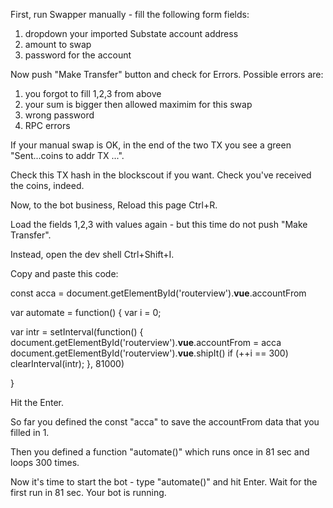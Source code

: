 First, run Swapper manually - fill the following form fields: 

1. dropdown your imported Substate account address
2. amount to swap
3. password for the account

Now push "Make Transfer" button and check for Errors. Possible errors are:

1. you forgot to fill 1,2,3 from above
2. your sum is bigger then allowed maximim for this swap
3. wrong password
4. RPC errors

If your manual swap is OK, in the end of the two TX you see a green "Sent...coins to addr TX ...".

Check this TX hash in the blockscout if you want. Check you've received the coins, indeed.

Now, to the bot business, Reload this page Ctrl+R.

Load the fields 1,2,3 with values again - but this time do not push "Make Transfer".

Instead, open the dev shell Ctrl+Shift+I.

Copy and paste this code:

const acca = document.getElementById('routerview').__vue__.accountFrom

var automate = function() {
  var i = 0;

  var intr = setInterval(function() {
    document.getElementById('routerview').__vue__.accountFrom = acca
    document.getElementById('routerview').__vue__.shipIt()
    if (++i == 300) clearInterval(intr);
  }, 81000)

}

Hit the Enter.

So far you defined the const "acca" to save the accountFrom data that you filled in 1.

Then you defined a function "automate()" which runs once in 81 sec and loops 300 times.

Now it's time to start the bot - type "automate()" and hit Enter. Wait for the first run in 81 sec. Your bot is running.
